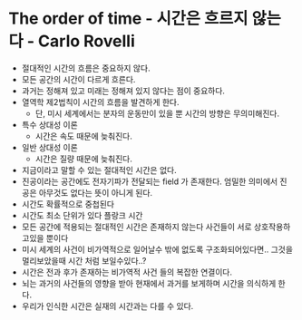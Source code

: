 # The order of time - 시간은 흐르지 않는다 - Carlo Rovelli

- 절대적인 시간의 흐름은 중요하지 않다.
- 모든 공간의 시간이 다르게 흐른다.
- 과거는 정해져 있고 미래는 정해져 있지 않다는 점이 중요하다.
- 열역학 제2법칙이 시간의 흐름을 발견하게 한다.
    - 단, 미시 세계에서는 분자의 운동만이 있을 뿐 시간의 방향은 무의미해진다.
- 특수 상대성 이론
    - 시간은 속도 때문에 늦춰진다.
- 일반 상대성 이론
    - 시간은 질량 때문에 늦춰진다.
- 지금이라고 말할 수 있는 절대적인 시간은 없다.
- 진공이라는 공간에도 전자기파가 전달되는 field 가 존재한다. 엄밀한 의미에서 진공은 아무것도 없다는 뜻이 아니게 된다.
- 시간도 확률적으로 중첩된다
- 시간도 최소 단위가 있다 플랑크 시간
- 모든 공간에 적용되는 절대적인 시간은 존재하지 않는다 사건들이 서로 상호작용하고있을 뿐이다
- 미시 세계의 사건이 비가역적으로 일어날수 밖에 없도록 구조화되어있다면.. 그것을 멀리보았을때 시간 처럼 보일수있다..?
- 시간은 전과 후가 존재하는 비가역적 사건 들의 복잡한 연결이다.
- 뇌는 과거의 사건들의 영향을 받아 현재에서 과거를 보게하며 시간을 의식하게 한다.
- 우리가 인식한 시간은 실재의 시간과는 다를 수 있다.
